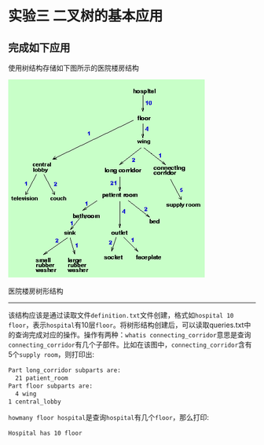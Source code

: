 # 实验三 二叉树的基本应用

## 完成如下应用

使用树结构存储如下图所示的医院楼房结构

![tree pic](/img/tree.png)

医院楼房树形结构

---
该结构应该是通过读取文件`definition.txt`文件创建，格式如`hospital 10 floor`，表示`hospital`有10层`floor`。将树形结构创建后，可以读取queries.txt中的查询完成对应的操作。操作有两种：`whatis connecting_corridor`意思是查询`connecting_corridor`有几个子部件。比如在该图中，`connecting_corridor`含有5个`supply room`，则打印出:

```text
Part long_corridor subparts are:
  21 patient_room
Part floor subparts are:
  4 wing
1 central_lobby
```

`howmany floor hospital`是查询`hospital`有几个`floor`，那么打印:

```text
Hospital has 10 floor
```
